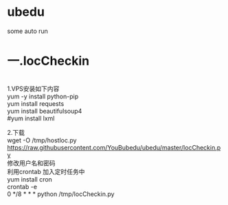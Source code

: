 # ubedu
some auto run
<h1>一.locCheckin</h1></br>
1.VPS安装如下内容<br>
yum -y install python-pip<br>
yum install requests<br>
yum install beautifulsoup4<br>
#yum install lxml<br>


2.下载<br>
wget  -O  /tmp/hostloc.py https://raw.githubusercontent.com/YouBubedu/ubedu/master/locCheckin.py<br>
修改用户名和密码<br>
利用crontab 加入定时任务中<br>
yum install cron<br>
crontab -e<br>
0 */8 * * * python /tmp/locCheckin.py<br>

